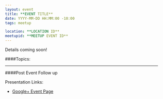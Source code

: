 ```yaml
---
layout: event
title: **EVENT TITLE**
date: YYYY-MM-DD HH:MM:00 -10:00
tags: meetup

location: **LOCATION ID**
meetupid: **MEETUP EVENT ID**
---
```


Details coming soon!

####Topics:
 

---

####Post Event Follow up


Presentation Links:

* [Google+ Event Page](https://plus.google.com/events/c010obkjukuroikk82dcgd7di88)


<div class="embed-responsive embed-responsive-16by9">
  <iframe class="embed-responsive-item" src="" frameborder="0" allowfullscreen></iframe>
</div>